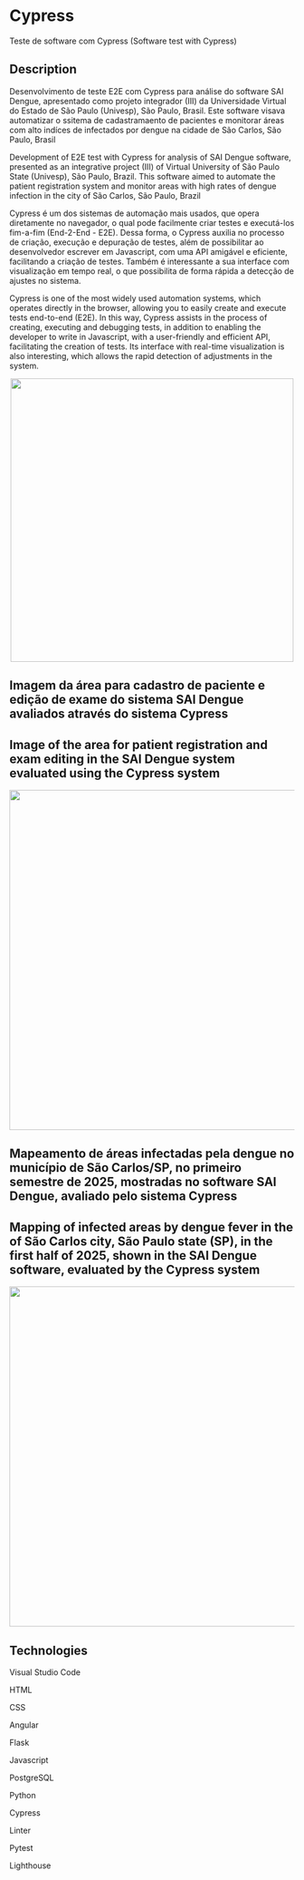 # Cypress
Teste de software com Cypress (Software test with Cypress)

## Description
Desenvolvimento de teste E2E com Cypress para análise do software SAI Dengue, apresentado como projeto integrador (III) da Universidade Virtual do Estado de São Paulo (Univesp), São Paulo, Brasil. Este software visava automatizar o ssitema de cadastramaento de pacientes e monitorar áreas com alto indíces de infectados por dengue na cidade de São Carlos, São Paulo, Brasil
<p>Development of E2E test with Cypress for analysis of SAI Dengue software, presented as an integrative project (III) of Virtual University of São Paulo State (Univesp), São Paulo, Brazil. This software aimed to automate the patient registration system and monitor areas with high rates of dengue infection in the city of São Carlos, São Paulo, Brazil</p>



<p>Cypress é um dos sistemas de automação mais usados, que opera diretamente no navegador, o qual pode facilmente criar testes e executá-los fim-a-fim (End-2-End - E2E). Dessa forma, o Cypress auxilia no processo de criação, execução e depuração de testes, além de possibilitar ao desenvolvedor escrever em Javascript, com uma API amigável e eficiente, facilitando a criação de testes. Também é interessante a sua interface com visualização em tempo real, o que possibilita de forma rápida a detecção de ajustes no sistema. </p>
<p>Cypress is one of the most widely used automation systems, which operates directly in the browser, allowing you to easily create and execute tests end-to-end (E2E). In this way, Cypress assists in the process of creating, executing and debugging tests, in addition to enabling the developer to write in Javascript, with a user-friendly and efficient API, facilitating the creation of tests. Its interface with real-time visualization is also interesting, which allows the rapid detection of adjustments in the system.</p>


<p align="center">
<img width="500px" src="https://github.com/user-attachments/assets/86dbf883-05bd-4540-928b-2867faf7073c">
</p>

## Imagem da área para cadastro de paciente e edição de exame do sistema SAI Dengue avaliados através do sistema Cypress
## Image of the area for patient registration and exam editing in the SAI Dengue system evaluated using the Cypress system

<p align="center">
<img width="600px" src="https://github.com/user-attachments/assets/31325b54-8274-41d8-860e-831cb315ec3c">
</p>

## Mapeamento de áreas infectadas pela dengue no município de São Carlos/SP, no primeiro semestre de 2025, mostradas no software SAI Dengue, avaliado pelo sistema Cypress
## Mapping of infected areas by dengue fever in the of São Carlos city, São Paulo state (SP), in the first half of 2025, shown in the SAI Dengue software, evaluated by the Cypress system

<p align="center">
<img width="600px" src="https://github.com/user-attachments/assets/118fbed0-c28a-47ce-b0ac-940dc1248004">
</p>

## Technologies
<p>Visual Studio Code</p>
<p>HTML</p>
<p>CSS</p>
<p>Angular</p>
<p>Flask</p>
<p>Javascript</p>
<p>PostgreSQL</>
<p>Python</p>
<p>Cypress</p>
<p>Linter</p>
<p> Pytest</p>
<p> Lighthouse</p>



